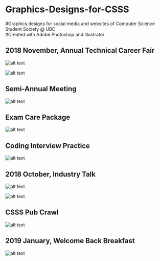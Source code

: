 # Graphics-Designs-for-CSSS
#Graphics designs for social media and websites of Computer Science Student Society @ UBC</br>
#Created with Adobe Photoshop and Illustrator

<h2>2018 November, Annual Technical Career Fair</h2>

![alt text](https://raw.githubusercontent.com/superzzp/Graphics-Designs-for-CSSS/master/Technical%20Career%20Fair%20Banner.jpg)

![alt text](https://raw.githubusercontent.com/superzzp/Graphics-Designs-for-CSSS/master/Annual%20Technical%20Career%20Fair%20Poster.jpg)

<h2>Semi-Annual Meeting</h2>

![alt text](https://raw.githubusercontent.com/superzzp/Graphics-Designs-for-CSSS/master/Semi-Annual%20Meeting-Banner.jpg)

<h2>Exam Care Package</h2>

![alt text](https://raw.githubusercontent.com/superzzp/Graphics-Designs-for-CSSS/master/Exam-Care-Package-Poster.jpg)

<h2>Coding Interview Practice</h2>

![alt text](https://raw.githubusercontent.com/superzzp/Graphics-Designs-for-CSSS/master/Coding%20Interview%20Practice%20Banner.jpg)

<h2>2018 October, Industry Talk</h2>

![alt text](https://raw.githubusercontent.com/superzzp/Graphics-Designs-for-CSSS/master/Industry%20Talk%20Poster.jpg)

![alt text](https://raw.githubusercontent.com/superzzp/Graphics-Designs-for-CSSS/master/Industry%20Talk.jpg)
 
<h2>CSSS Pub Crawl</h2>

![alt text](https://raw.githubusercontent.com/superzzp/Graphics-Designs-for-CSSS/master/CSSS%20Pub%20Crawl.jpg)

<h2>2019 January, Welcome Back Breakfast</h2>

![alt text](https://raw.githubusercontent.com/superzzp/Graphics-Designs-for-CSSS/master/Facebook%20Cover%20Welcome%20Breakfast.jpg)
